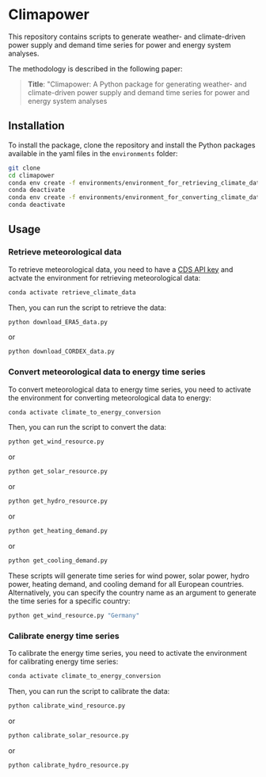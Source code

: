 # Climapower

This repository contains scripts to generate weather- and climate-driven power supply and demand time series for power and energy system analyses.

The methodology is described in the following paper:

> **Title**: "Climapower: A Python package for generating weather- and climate-driven power supply and demand time series for power and energy system analyses

## Installation

To install the package, clone the repository and install the Python packages available in the yaml files in the `environments` folder:

```bash
git clone
cd climapower
conda env create -f environments/environment_for_retrieving_climate_data.yml
conda deactivate
conda env create -f environments/environment_for_converting_climate_data_to_energy.yml
conda deactivate
```

## Usage

### Retrieve meteorological data

To retrieve meteorological data, you need to have a [CDS API key](https://cds.climate.copernicus.eu/api-how-to) and actvate the environment for retrieving meteorological data:

```bash
conda activate retrieve_climate_data
```

Then, you can run the script to retrieve the data:

```bash
python download_ERA5_data.py
```

or

```bash
python download_CORDEX_data.py
```

### Convert meteorological data to energy time series

To convert meteorological data to energy time series, you need to activate the environment for converting meteorological data to energy:

```bash
conda activate climate_to_energy_conversion
```

Then, you can run the script to convert the data:

```bash
python get_wind_resource.py
```

or

```bash
python get_solar_resource.py
```

or

```bash
python get_hydro_resource.py
```

or

```bash
python get_heating_demand.py
```

or

```bash
python get_cooling_demand.py
```

These scripts will generate time series for wind power, solar power, hydro power, heating demand, and cooling demand for all European countries. Alternatively, you can specify the country name as an argument to generate the time series for a specific country:

```bash
python get_wind_resource.py "Germany"
```

### Calibrate energy time series

To calibrate the energy time series, you need to activate the environment for calibrating energy time series:

```bash
conda activate climate_to_energy_conversion
```

Then, you can run the script to calibrate the data:

```bash
python calibrate_wind_resource.py
```

or

```bash
python calibrate_solar_resource.py
```

or

```bash
python calibrate_hydro_resource.py
```